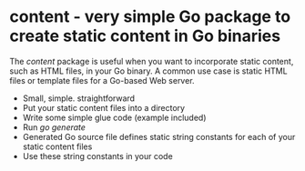 # content - very simple Go package to create static content in Go binaries

The *content* package is useful when you want to incorporate static content, such as HTML files, in your Go binary. A common use case is static HTML files or template files for a Go-based Web server.

* Small, simple. straightforward
* Put your static content files into a directory
* Write some simple glue code (example included)
* Run *go generate* 
* Generated Go source file defines static string constants for each of your static content files
* Use these string constants in your code

